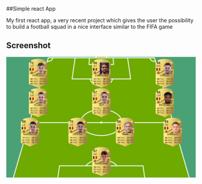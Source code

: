 ##Simple react App

My first react app, a very recent project which gives the user the possibility to build a football squad in a nice interface similar to the FIFA game

## Screenshot

![screenshot](./public/screenshots/screenshot.png)
